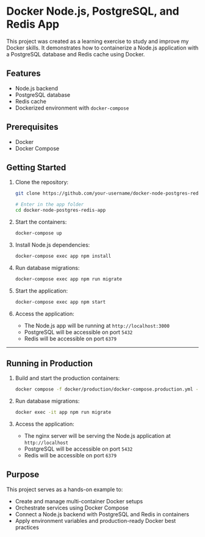# Docker Node.js, PostgreSQL, and Redis App

This project was created as a learning exercise to study and improve my Docker skills. It demonstrates how to containerize a Node.js application with a PostgreSQL database and Redis cache using Docker.

## Features

- Node.js backend
- PostgreSQL database
- Redis cache
- Dockerized environment with `docker-compose`

## Prerequisites

- Docker
- Docker Compose

## Getting Started

1. Clone the repository:
    ```bash
    git clone https://github.com/your-username/docker-node-postgres-redis-app.git

    # Enter in the app folder
    cd docker-node-postgres-redis-app
    ```

2. Start the containers:
    ```bash
    docker-compose up
    ```

3. Install Node.js dependencies:
    ```bash
    docker-compose exec app npm install
    ```

4. Run database migrations:
    ```bash
    docker-compose exec app npm run migrate
    ```

5. Start the application:
    ```bash
    docker-compose exec app npm start
    ```

6. Access the application:
    - The Node.js app will be running at `http://localhost:3000`
    - PostgreSQL will be accessible on port `5432`
    - Redis will be accessible on port `6379`

---

## Running in Production

1. Build and start the production containers:
    ```bash
    docker compose -f docker/production/docker-compose.production.yml --env-file .env.production up --build -d
    ```

2. Run database migrations:
    ```bash
    docker exec -it app npm run migrate
    ```

3. Access the application:
    - The nginx server will be serving the Node.js application at `http://localhost`
    - PostgreSQL will be accessible on port `5432`
    - Redis will be accessible on port `6379`

## Purpose

This project serves as a hands-on example to:

- Create and manage multi-container Docker setups  
- Orchestrate services using Docker Compose  
- Connect a Node.js backend with PostgreSQL and Redis in containers  
- Apply environment variables and production-ready Docker best practices